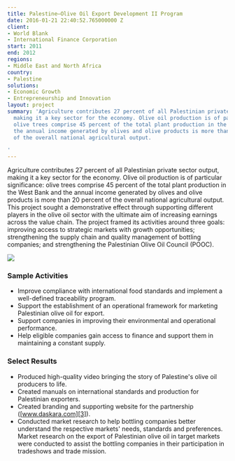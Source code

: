 ```yaml
---
title: Palestine—Olive Oil Export Development II Program
date: 2016-01-21 22:40:52.765000000 Z
client:
- World Blank
- International Finance Corporation
start: 2011
end: 2012
regions:
- Middle East and North Africa
country:
- Palestine
solutions:
- Economic Growth
- Entrepreneurship and Innovation
layout: project
summary: 'Agriculture contributes 27 percent of all Palestinian private sector output,
  making it a key sector for the economy. Olive oil production is of particular significance:
  olive trees comprise 45 percent of the total plant production in the West Bank and
  the annual income generated by olives and olive products is more than 20 percent
  of the overall national agricultural output.

'
---
```


Agriculture contributes 27 percent of all Palestinian private sector output, making it a key sector for the economy. Olive oil production is of particular significance: olive trees comprise 45 percent of the total plant production in the West Bank and the annual income generated by olives and olive products is more than 20 percent of the overall national agricultural output. This project sought a demonstrative effect through supporting different players in the olive oil sector with the ultimate aim of increasing earnings across the value chain. The project framed its activities around three goals: improving access to strategic markets with growth opportunities; strengthening the supply chain and quality management of bottling companies; and strengthening the Palestinian Olive Oil Council (POOC).

![][1]

###  Sample Activities

* Improve compliance with international food standards and implement a well-defined traceability program.
* Support the establishment of an operational framework for marketing Palestinian olive oil for export.
* Support companies in improving their environmental and operational performance.
* Help eligible companies gain access to finance and support them in maintaining a constant supply.

###  Select Results

* Produced high-quality video bringing the story of Palestine's olive oil producers to life.
* Created manuals on international standards and production for Palestinian exporters.
* Created branding and supporting website for the partnership ([www.daskara.com][3]).
* Conducted market research to help bottling companies better understand the respective markets' needs, standards and preferences. Market research on the export of Palestinian olive oil in target markets were conducted to assist the bottling companies in their participation in tradeshows and trade mission.

[1]: https://assetify-dai.com/projects/OliveOil.jpg
[3]: http://www.daskara.com
